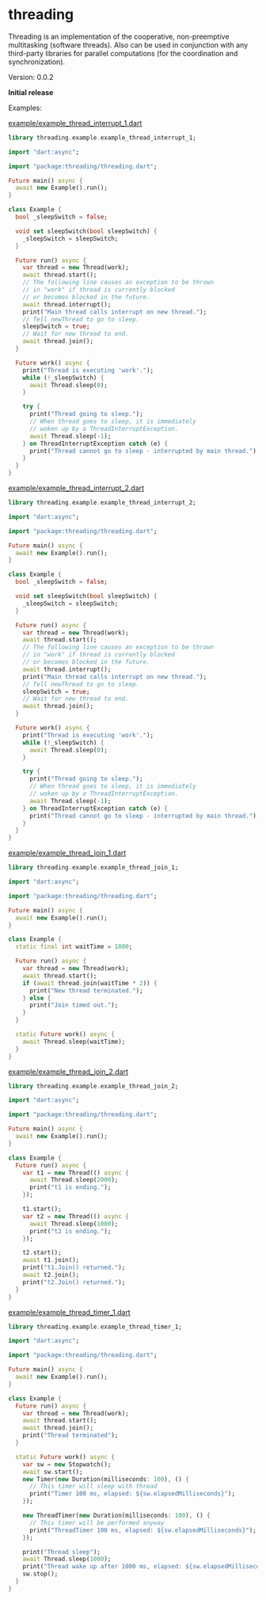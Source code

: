 threading
=====

Threading is an implementation of the cooperative, non-preemptive multitasking (software threads). Also can be used in conjunction with any third-party libraries for parallel computations (for the coordination and synchronization).

Version: 0.0.2

**Initial release**

Examples:

[example/example_thread_interrupt_1.dart](https://github.com/mezoni/threading/blob/master/example/example_thread_interrupt_1.dart)

```dart
library threading.example.example_thread_interrupt_1;

import "dart:async";

import "package:threading/threading.dart";

Future main() async {
  await new Example().run();
}

class Example {
  bool _sleepSwitch = false;

  void set sleepSwitch(bool sleepSwitch) {
    _sleepSwitch = sleepSwitch;
  }

  Future run() async {
    var thread = new Thread(work);
    await thread.start();
    // The following line causes an exception to be thrown
    // in "work" if thread is currently blocked
    // or becomes blocked in the future.
    await thread.interrupt();
    print("Main thread calls interrupt on new thread.");
    // Tell newThread to go to sleep.
    sleepSwitch = true;
    // Wait for new thread to end.
    await thread.join();
  }

  Future work() async {
    print("Thread is executing 'work'.");
    while (!_sleepSwitch) {
      await Thread.sleep(0);
    }

    try {
      print("Thread going to sleep.");
      // When thread goes to sleep, it is immediately
      // woken up by a ThreadInterruptException.
      await Thread.sleep(-1);
    } on ThreadInterruptException catch (e) {
      print("Thread cannot go to sleep - interrupted by main thread.");
    }
  }
}
```

[example/example_thread_interrupt_2.dart](https://github.com/mezoni/threading/blob/master/example/example_thread_interrupt_2.dart)

```dart
library threading.example.example_thread_interrupt_2;

import "dart:async";

import "package:threading/threading.dart";

Future main() async {
  await new Example().run();
}

class Example {
  bool _sleepSwitch = false;

  void set sleepSwitch(bool sleepSwitch) {
    _sleepSwitch = sleepSwitch;
  }

  Future run() async {
    var thread = new Thread(work);
    await thread.start();
    // The following line causes an exception to be thrown
    // in "work" if thread is currently blocked
    // or becomes blocked in the future.
    await thread.interrupt();
    print("Main thread calls interrupt on new thread.");
    // Tell newThread to go to sleep.
    sleepSwitch = true;
    // Wait for new thread to end.
    await thread.join();
  }

  Future work() async {
    print("Thread is executing 'work'.");
    while (!_sleepSwitch) {
      await Thread.sleep(0);
    }

    try {
      print("Thread going to sleep.");
      // When thread goes to sleep, it is immediately
      // woken up by a ThreadInterruptException.
      await Thread.sleep(-1);
    } on ThreadInterruptException catch (e) {
      print("Thread cannot go to sleep - interrupted by main thread.");
    }
  }
}
```

[example/example_thread_join_1.dart](https://github.com/mezoni/threading/blob/master/example/example_thread_join_1.dart)

```dart
library threading.example.example_thread_join_1;

import "dart:async";

import "package:threading/threading.dart";

Future main() async {
  await new Example().run();
}

class Example {
  static final int waitTime = 1000;

  Future run() async {
    var thread = new Thread(work);
    await thread.start();
    if (await thread.join(waitTime * 2)) {
      print("New thread terminated.");
    } else {
      print("Join timed out.");
    }
  }

  static Future work() async {
    await Thread.sleep(waitTime);
  }
}

```

[example/example_thread_join_2.dart](https://github.com/mezoni/threading/blob/master/example/example_thread_join_2.dart)

```dart
library threading.example.example_thread_join_2;

import "dart:async";

import "package:threading/threading.dart";

Future main() async {
  await new Example().run();
}

class Example {
  Future run() async {
    var t1 = new Thread(() async {
      await Thread.sleep(2000);
      print("t1 is ending.");
    });

    t1.start();
    var t2 = new Thread(() async {
      await Thread.sleep(1000);
      print("t2 is ending.");
    });

    t2.start();
    await t1.join();
    print("t1.Join() returned.");
    await t2.join();
    print("t2.Join() returned.");
  }
}
```

[example/example_thread_timer_1.dart](https://github.com/mezoni/threading/blob/master/example/example_thread_timer_1.dart)

```dart
library threading.example.example_thread_timer_1;

import "dart:async";

import "package:threading/threading.dart";

Future main() async {
  await new Example().run();
}

class Example {
  Future run() async {
    var thread = new Thread(work);
    await thread.start();
    await thread.join();
    print("Thread terminated");
  }

  static Future work() async {
    var sw = new Stopwatch();
    await sw.start();
    new Timer(new Duration(milliseconds: 100), () {
      // This timer will sleep with thread
      print("Timer 100 ms, elapsed: ${sw.elapsedMilliseconds}");
    });

    new ThreadTimer(new Duration(milliseconds: 100), () {
      // This timer will be performed anyway
      print("ThreadTimer 100 ms, elapsed: ${sw.elapsedMilliseconds}");
    });

    print("Thread sleep");
    await Thread.sleep(1000);
    print("Thread wake up after 1000 ms, elapsed: ${sw.elapsedMilliseconds}");
    sw.stop();
  }
}

```
